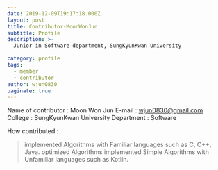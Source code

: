 ```yaml
---
date: 2019-12-09T19:17:18.000Z
layout: post
title: Contributor-MoonWonJun
subtitle: Profile
description: >-
  Junior in Software department, SungKyunKwan University

category: profile
tags:
  - member
  - contributor
author: wjun0830
paginate: true
---
```

Name of contributor : Moon Won Jun
E-mail : wjun0830@gmail.com
College : SungKyunKwan University
Department : Software

How contributed : 
> implemented Algorithms with Familiar languages such as C, C++, Java.
> optimized Algorithms 
> implemented Simple Algorithms with Unfamiliar languages such as Kotlin.


